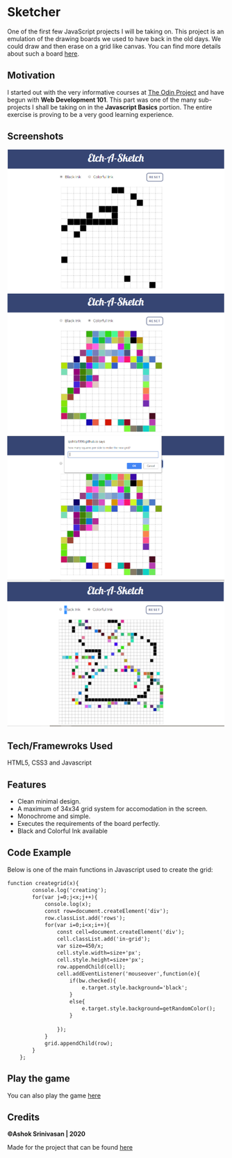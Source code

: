 # Sketcher
One of the first few JavaScript projects I will be taking on.
This project is an emulation of the drawing boards we used to have back in the old days. We could draw and then erase on a grid like canvas. You can find more details about such a board [here](https://en.wikipedia.org/wiki/Etch_A_Sketch).

## Motivation
I started out with the very informative courses at [The Odin Project](https://www.theodinproject.com/courses/web-development-101) and have begun with **Web Development 101**. This part was one of the many sub-projects I shall be taking on in the **Javascript Basics** portion. The entire exercise is proving to be a very good learning experience.

## Screenshots
<img src="assets/images/screenshots/bw.PNG" width="500px">
<img src="assets/images/screenshots/color.PNG" width="500px">
<img src="assets/images/screenshots/reset.PNG" width="500px">
<img src="assets/images/screenshots/32.PNG" width="500px">

## Tech/Framewroks Used
HTML5, CSS3 and Javascript

## Features
* Clean minimal design.
* A maximum of 34x34 grid system for accomodation in the screen.
* Monochrome and simple.
* Executes the requirements of the board perfectly.
* Black and Colorful Ink available

## Code Example
Below is one of the main functions in Javascript used to create the grid:

```
function creategrid(x){
        console.log('creating');
        for(var j=0;j<x;j++){
            console.log(x);
            const row=document.createElement('div');
            row.classList.add('rows');
            for(var i=0;i<x;i++){
                const cell=document.createElement('div');
                cell.classList.add('in-grid');
                var size=450/x;
                cell.style.width=size+'px';
                cell.style.height=size+'px';
                row.appendChild(cell);
                cell.addEventListener('mouseover',function(e){
                    if(bw.checked){
                        e.target.style.background='black';
                    }
                    else{
                        e.target.style.background=getRandomColor();
                    }
                    
                });
            }
            grid.appendChild(row);
        }
    };

```
## Play the game
You can also play the game [here](https://ashoksrinivasan96.github.io/Sketcher/)

## Credits
**©Ashok Srinivasan | 2020**

Made for the project that can be found [here](https://www.theodinproject.com/courses/web-development-101/lessons/etch-a-sketch-project)

